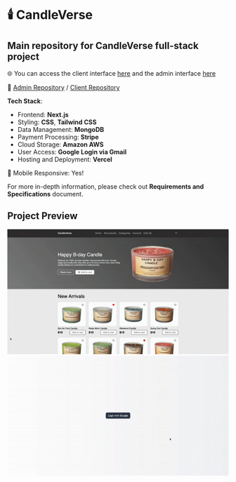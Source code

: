 # 🕯️ CandleVerse
## Main repository for CandleVerse full-stack project

🌐 You can access the client interface [here](https://candleverse-client.vercel.app) and the admin interface [here](https://candleverse-admin.vercel.app)

🔗 [Admin Repository](https://github.com/MalinaNeag/candleverse-admin) / [Client Repository](https://github.com/MalinaNeag/candleverse-client)

**Tech Stack**:
- Frontend: **Next.js**
- Styling: **CSS**, **Tailwind CSS**
- Data Management: **MongoDB**
- Payment Processing: **Stripe**
- Cloud Storage: **Amazon AWS**
- User Access: **Google Login via Gmail**
- Hosting and Deployment: **Vercel**

📱 Mobile Responsive: Yes!

For more in-depth information, please check out **__Requirements and Specifications__** document.

## Project Preview 
<div style="text-align: center;">
    <img src="https://raw.githubusercontent.com/MalinaNeag/candleverse/main/gif_preview/client_preview.gif" width="700" alt="CandleVerse Client Preview">
</div>

<div style="text-align: center;">
    <img src="https://raw.githubusercontent.com/MalinaNeag/candleverse/main/gif_preview/admin_preview.gif" width="700" alt="CandleVerse Admin Preview">
</div>
